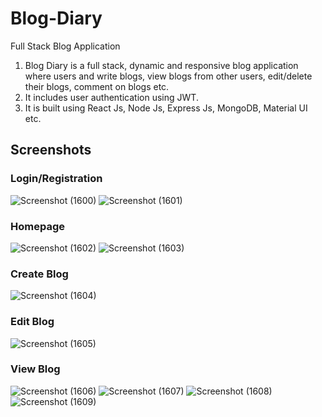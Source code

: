 # Blog-Diary
Full Stack Blog Application

1) Blog Diary is a full stack, dynamic and responsive blog application where users and write blogs, view blogs from other users, edit/delete their blogs, comment on blogs etc.
2) It includes user authentication using JWT.
3) It is built using React Js, Node Js, Express Js, MongoDB, Material UI etc.

## Screenshots



### Login/Registration
![Screenshot (1600)](https://user-images.githubusercontent.com/85991865/179878781-31530891-ba1f-49df-a10e-bb7a2e8c9b3a.png)
![Screenshot (1601)](https://user-images.githubusercontent.com/85991865/179878782-ceda82ed-877b-449e-9546-acd5da3f0cbf.png)



### Homepage
![Screenshot (1602)](https://user-images.githubusercontent.com/85991865/179878784-a64f53b2-f05d-47c0-a2fd-04fe16d0be2c.png)
![Screenshot (1603)](https://user-images.githubusercontent.com/85991865/179878788-98ab74f1-feef-46d7-aadc-ce45b0fe1ec6.png)



### Create Blog
![Screenshot (1604)](https://user-images.githubusercontent.com/85991865/179878789-fdc2b629-81bb-4542-8f55-7055b3a3ded0.png)



### Edit Blog
![Screenshot (1605)](https://user-images.githubusercontent.com/85991865/179878790-725709ac-9388-4b7e-844c-6d19f2cb4455.png)



### View Blog
![Screenshot (1606)](https://user-images.githubusercontent.com/85991865/179878797-e920131a-2882-43c4-9327-54b7bbd48149.png)
![Screenshot (1607)](https://user-images.githubusercontent.com/85991865/179878800-ecbaeb0e-ced7-4dc0-96a9-f6bf6e36f66d.png)
![Screenshot (1608)](https://user-images.githubusercontent.com/85991865/179878803-e648710e-a24d-4685-bcf1-14fa10171272.png)
![Screenshot (1609)](https://user-images.githubusercontent.com/85991865/179878805-a3c7c5cd-d87f-4d54-8ca4-7c0f2ec4f01b.png)
